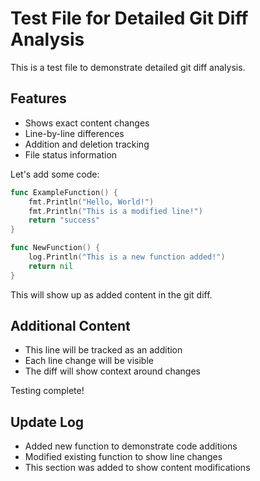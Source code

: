 # Test File for Detailed Git Diff Analysis

This is a test file to demonstrate detailed git diff analysis.

## Features
- Shows exact content changes
- Line-by-line differences  
- Addition and deletion tracking
- File status information

Let's add some code:

```go
func ExampleFunction() {
    fmt.Println("Hello, World!")
    fmt.Println("This is a modified line!")
    return "success"
}

func NewFunction() {
    log.Println("This is a new function added!")
    return nil
}
```

This will show up as added content in the git diff.

## Additional Content
- This line will be tracked as an addition
- Each line change will be visible
- The diff will show context around changes

Testing complete!

## Update Log
- Added new function to demonstrate code additions
- Modified existing function to show line changes
- This section was added to show content modifications